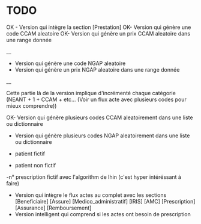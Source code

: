 # TODO
OK - Version qui intègre la section [Prestation]
OK- Version qui génère une code CCAM aleatoire 
OK- Version qui génère un prix CCAM aleatoire dans une range donnée

__

- Version qui génère une code NGAP aleatoire
- Version qui génère un prix NGAP aleatoire dans une range donnée

__

Cette partie là de la version implique d'incrémenté chaque catégorie
(NEANT + 1 + CCAM + etc... (Voir un flux acte avec plusieurs codes pour mieux comprendre))


OK- Version qui génère plusieurs codes CCAM aleatoirement dans une liste ou dictionnaire
- Version qui génère plusieurs codes NGAP aleatoirement dans une liste ou dictionnaire



- patient fictif
- patient non fictif

-n° prescription fictif avec l'algorithm de lhin (c'est hyper intéréssant à faire)







- Version qui intègre le flux actes au complet avec les sections [Beneficiaire] [Assure] [Medico_administratif] [IRIS] [AMC] [Prescription] [Assurance] [Remboursement]
- Version intelligent qui comprend si les actes ont besoin de prescription
